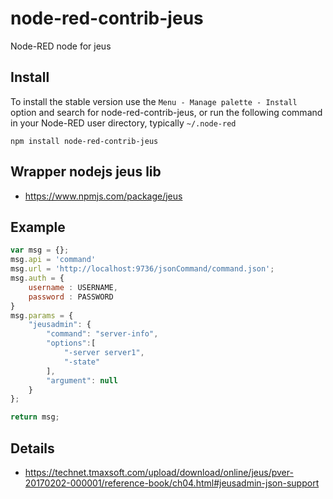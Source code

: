node-red-contrib-jeus
================

Node-RED node for jeus


## Install

To install the stable version use the `Menu - Manage palette - Install`
option and search for node-red-contrib-jeus, or run the following
command in your Node-RED user directory, typically `~/.node-red`

    npm install node-red-contrib-jeus

## Wrapper nodejs jeus lib
- https://www.npmjs.com/package/jeus

## Example

```javascript
var msg = {};
msg.api = 'command'
msg.url = 'http://localhost:9736/jsonCommand/command.json';
msg.auth = {
    username : USERNAME,
    password : PASSWORD
}
msg.params = {
    "jeusadmin": {
        "command": "server-info",
        "options":[
            "-server server1",
            "-state"
        ],
        "argument": null
    }
};

return msg;
```
## Details
- https://technet.tmaxsoft.com/upload/download/online/jeus/pver-20170202-000001/reference-book/ch04.html#jeusadmin-json-support
